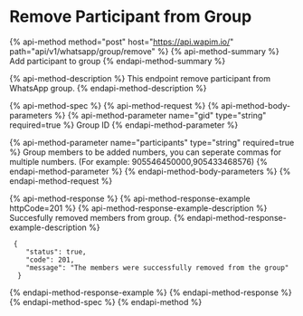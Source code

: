 # Remove Participant from Group

{% api-method method="post" host="https://api.wapim.io/" path="api/v1/whatsapp/group/remove" %}
{% api-method-summary %}
Add participant to group
{% endapi-method-summary %}

{% api-method-description %}
This endpoint remove participant from WhatsApp group.
{% endapi-method-description %}

{% api-method-spec %}
{% api-method-request %}
{% api-method-body-parameters %}
{% api-method-parameter name="gid" type="string" required=true %}
Group ID
{% endapi-method-parameter %}

{% api-method-parameter name="participants" type="string" required=true %}
Group members to be added numbers, you can seperate commas for multiple numbers. \(For example: 905546450000,905433468576\)
{% endapi-method-parameter %}
{% endapi-method-body-parameters %}
{% endapi-method-request %}

{% api-method-response %}
{% api-method-response-example httpCode=201 %}
{% api-method-response-example-description %}
Succesfully removed members from group.
{% endapi-method-response-example-description %}

```text
 {
    "status": true,
    "code": 201,
    "message": "The members were successfully removed from the group"
  }
```
{% endapi-method-response-example %}
{% endapi-method-response %}
{% endapi-method-spec %}
{% endapi-method %}

